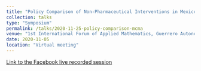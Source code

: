 ```yaml
---
title: "Policy Comparison of Non-Pharmaceutical Interventions in Mexico City Metropolitan Area: An SCCOSMO model-based analysis"
collection: talks
type: "Symposium"
permalink: /talks/2020-11-25-policy-comparison-mcma
venue: "1st International Forum of Applied Mathematics, Guerrero Autonomous University"
date: 2020-11-05
location: "Virtual meeting"
---
```


[Link to the Facebook live recorded session](https://www.facebook.com/1427152327499837/videos/200706214858862)
